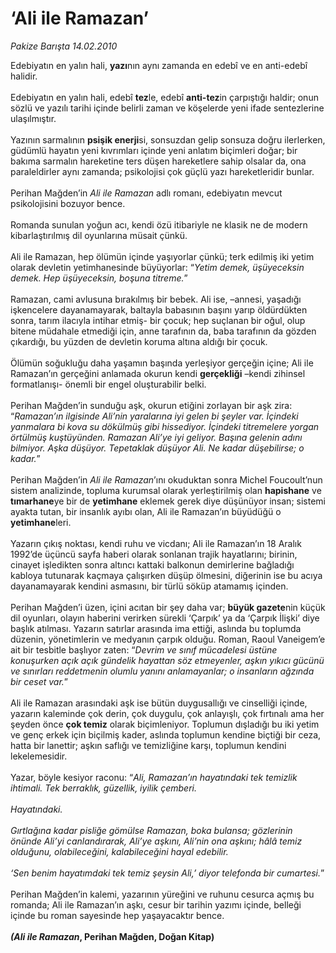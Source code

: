 # ‘Ali ile Ramazan’

*Pakize Barışta 14.02.2010*

<div class="yazi">Edebiyatın en yalın hali, <b>yazı</b>nın aynı zamanda en edebî ve en anti-edebî halidir. <br/><br/>Edebiyatın en yalın hali, edebî <b>tez</b>le, edebî <b>anti-tez</b>in çarpıştığı haldir; onun sözlü ve yazılı tarihi içinde belirli zaman ve köşelerde yeni ifade sentezlerine ulaşılmıştır. <br/><br/>Yazının sarmalının <b>psişik enerji</b>si, sonsuzdan gelip sonsuza doğru ilerlerken, güdümlü hayatın yeni kıvrımları içinde yeni anlatım biçimleri doğar; bir bakıma sarmalın hareketine ters düşen hareketlere sahip olsalar da, ona paraleldirler aynı zamanda; psikolojisi çok güçlü yazı hareketleridir bunlar. <br/><br/>Perihan Mağden’in <i>Ali ile Ramazan</i> adlı romanı, edebiyatın mevcut psikolojisini bozuyor bence. <br/><br/>Romanda sunulan yoğun acı, kendi özü itibariyle ne klasik ne de modern kibarlaştırılmış dil oyunlarına müsait çünkü. <br/><br/>Ali ile Ramazan, hep ölümün içinde yaşıyorlar çünkü; terk edilmiş iki yetim olarak devletin yetimhanesinde büyüyorlar: “<i>Yetim demek, üşüyeceksin demek. Hep üşüyeceksin, boşuna titreme.</i>” <br/><br/>Ramazan, cami avlusuna bırakılmış bir bebek. Ali ise, –annesi, yaşadığı işkencelere dayanamayarak, baltayla babasının başını yarıp öldürdükten sonra, tarım ilacıyla intihar etmiş- bir çocuk; hep suçlanan bir oğul, olup bitene müdahale etmediği için, anne tarafının da, baba tarafının da gözden çıkardığı, bu yüzden de devletin koruma altına aldığı bir çocuk. <br/><br/>Ölümün soğukluğu daha yaşamın başında yerleşiyor gerçeğin içine; Ali ile Ramazan’ın gerçeğini anlamada okurun kendi <b>gerçekliği</b> –kendi zihinsel formatlanışı- önemli bir engel oluşturabilir belki. <br/><br/>Perihan Mağden’in sunduğu aşk, okurun etiğini zorlayan bir aşk zira: “<i>Ramazan’ın ilgisinde Ali’nin yaralarına iyi gelen bi şeyler var. İçindeki yanmalara bi kova su dökülmüş gibi hissediyor. İçindeki titremelere yorgan örtülmüş kuştüyünden. Ramazan Ali’ye iyi geliyor. Başına gelenin adını bilmiyor. Aşka düşüyor. Tepetaklak düşüyor Ali. Ne kadar düşebilirse; o kadar.</i>” <br/><br/>Perihan Mağden’in <i>Ali ile Ramazan</i>’ını okuduktan sonra Michel Foucoult’nun sistem analizinde, topluma kurumsal olarak yerleştirilmiş olan <b>hapishane</b> ve <b>tımarhane</b>ye bir de <b>yetimhane</b> eklemek gerek diye düşünüyor insan; sistemi ayakta tutan, bir insanlık ayıbı olan, Ali ile Ramazan’ın büyüdüğü o <b>yetimhane</b>leri. <br/><br/>Yazarın çıkış noktası, kendi ruhu ve vicdanı; Ali ile Ramazan’ın 18 Aralık 1992’de üçüncü sayfa haberi olarak sonlanan trajik hayatlarını; birinin, cinayet işledikten sonra altıncı kattaki balkonun demirlerine bağladığı kabloya tutunarak kaçmaya çalışırken düşüp ölmesini, diğerinin ise bu acıya dayanamayarak kendini asmasını, bir türlü söküp atamamış içinden. <br/><br/>Perihan Mağden’i üzen, içini acıtan bir şey daha var; <b>büyük gazete</b>nin küçük dil oyunları, olayın haberini verirken sürekli ‘Çarpık’ ya da ‘Çarpık İlişki’ diye başlık atılması. Yazarın satırlar arasında ima ettiği, aslında bu toplumda düzenin, yönetimlerin ve medyanın çarpık olduğu. Roman, Raoul Vaneigem’e ait bir tesbitle başlıyor zaten: “<i>Devrim ve sınıf mücadelesi üstüne konuşurken açık açık gündelik hayattan söz etmeyenler, aşkın yıkıcı gücünü ve sınırları reddetmenin olumlu yanını anlamayanlar; o insanların ağzında bir ceset var.</i>” <br/><br/>Ali ile Ramazan arasındaki aşk ise bütün duygusallığı ve cinselliği içinde, yazarın kaleminde çok derin, çok duygulu, çok anlayışlı, çok fırtınalı ama her şeyden önce <b>çok temiz</b> olarak biçimleniyor. Toplumun dışladığı bu iki yetim ve genç erkek için biçilmiş kader, aslında toplumun kendine biçtiği bir ceza, hatta bir lanettir; aşkın saflığı ve temizliğine karşı, toplumun kendini lekelemesidir. <br/><br/>Yazar, böyle kesiyor raconu: “<i>Ali, Ramazan’ın hayatındaki tek temizlik ihtimali. Tek berraklık, güzellik, iyilik çemberi. <br/><br/>Hayatındaki. <br/><br/>Gırtlağına kadar pisliğe gömülse Ramazan, boka bulansa; gözlerinin önünde Ali’yi canlandırarak, Ali’ye aşkını, Ali’nin ona aşkını; hâlâ temiz olduğunu, olabileceğini, kalabileceğini hayal edebilir. <br/><br/>‘Sen benim hayatımdaki tek temiz şeysin Ali,’ diyor telefonda bir cumartesi.</i>” <br/><br/>Perihan Mağden’in kalemi, yazarının yüreğini ve ruhunu cesurca açmış bu romanda; Ali ile Ramazan’ın aşkı, cesur bir tarihin yazımı içinde, belleği içinde bu roman sayesinde hep yaşayacaktır bence. <b><i><br/><br/>(Ali ile Ramazan</i>, Perihan Mağden, Doğan Kitap)</b></div>
